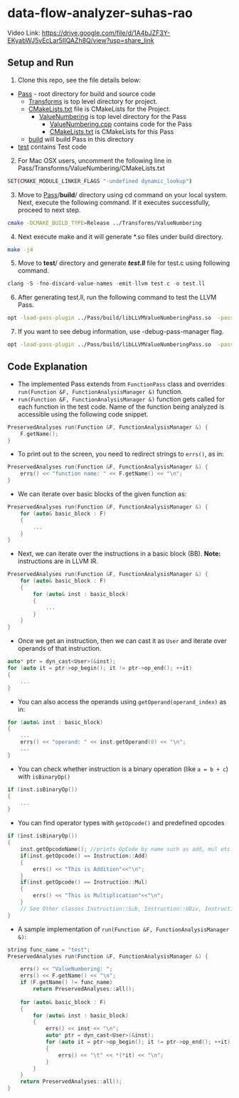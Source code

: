# data-flow-analyzer-suhas-rao
Video Link: https://drive.google.com/file/d/1A4bJZF3Y-EKyabWJ5vEcLar5IIQAZh8Q/view?usp=share_link
## Setup and Run
1. Clone this repo, see the file details below:
- [Pass](https://github.com/ufarooq/HelloPass-LLVM/tree/master/Pass "Pass") - root directory for build and source code
   - [Transforms](https://github.com/ufarooq/HelloPass-LLVM/tree/master/Pass/Transforms "Transforms") is top level directory for project.
   - [CMakeLists.txt](https://github.com/ufarooq/HelloPass-LLVM/blob/master/Pass/Transforms/CMakeLists.txt "CMakeLists.txt")  file is CMakeLists for the Project.
     - [ValueNumbering](https://github.com/ufarooq/HelloPass-LLVM/tree/master/Pass/Transforms/ValueNumbering "ValueNumbering") is top level directory for the Pass
	     - [ValueNumbering.cpp](https://github.com/ufarooq/HelloPass-LLVM/blob/master/Pass/Transforms/ValueNumbering/ValueNumbering.cpp "ValueNumbering.cpp") contains code for the Pass
	     - [CMakeLists.txt](https://github.com/ufarooq/HelloPass-LLVM/blob/master/Pass/Transforms/ValueNumbering/CMakeLists.txt "CMakeLists.txt") is CMakeLists for this Pass
   - [build](https://github.com/ufarooq/HelloPass-LLVM/tree/master/Pass/build "build") will build Pass in this directory
- [test](https://github.com/ufarooq/HelloPass-LLVM/tree/master/test "test") contains Test code
2. For Mac OSX users, uncomment the following line in Pass/Transforms/ValueNumbering/CMakeLists.txt
```bash
SET(CMAKE_MODULE_LINKER_FLAGS "-undefined dynamic_lookup")
```
3. Move to [Pass](https://github.com/ufarooq/HelloPass-LLVM/tree/master/Pass)/**build**/ directory using cd command on your local system. Next, execute the following command. If it executes successfully, proceed to next step.
```bash
cmake -DCMAKE_BUILD_TYPE=Release ../Transforms/ValueNumbering
```
4. Next execute make and it will generate *.so files under build directory. 
```bash
make -j4
```
5. Move to **test**/ directory and generate ***test.ll*** file for test.c using following command. 
```c++
clang -S -fno-discard-value-names -emit-llvm test.c -o test.ll
```
6. After generating test.ll, run the following command to test the LLVM Pass. 
```bash
opt -load-pass-plugin ../Pass/build/libLLVMValueNumberingPass.so  -passes=value-numbering test.ll
```
7. If you want to see debug information, use -debug-pass-manager flag.
```bash
opt -load-pass-plugin ../Pass/build/libLLVMValueNumberingPass.so  -passes=value-numbering test.ll -debug-pass-manager
```
## Code Explanation 
- The implemented Pass extends from ``FunctionPass`` class and overrides ``run(Function &F, FunctionAnalysisManager &)`` function.
- ``run(Function &F, FunctionAnalysisManager &)`` function gets called for each function in the test code. Name of the function being analyzed is accessible using the following code snippet. 
```c++
PreservedAnalyses run(Function &F, FunctionAnalysisManager &) {
	F.getName();
}
```
- To print out to the screen, you need to redirect strings to ``errs()``, as in:
```c++
PreservedAnalyses run(Function &F, FunctionAnalysisManager &) {
	errs() << "function name: " << F.getName() << "\n";
}
```
- We can iterate over basic blocks of the given function as:
```c++
PreservedAnalyses run(Function &F, FunctionAnalysisManager &) {
	for (auto& basic_block : F)
	{
		...
	}
}
```
- Next, we can iterate over the instructions in a basic block (BB). **Note:** instructions are in LLVM IR.
```c++
PreservedAnalyses run(Function &F, FunctionAnalysisManager &) {
    for (auto& basic_block : F)
    {
        for (auto& inst : basic_block)
        {
            ...
        }
    }
}
```
- Once we get an instruction, then we can cast it as ``User`` and iterate over operands of that instruction. 
```c++
auto* ptr = dyn_cast<User>(&inst);
for (auto it = ptr->op_begin(); it != ptr->op_end(); ++it) 
{
    ...
}
```
- You can also access the operands using ``getOperand(operand_index)`` as in:
```c++
for (auto& inst : basic_block)
{
    ...
    errs() << "operand: " << inst.getOperand(0) << "\n";
    ...
}
```
- You can check whether instruction is a binary operation (like ``a = b + c``) with ``isBinaryOp()``
```c++
if (inst.isBinaryOp())
{
    ...
}
```
- You can find operator types with ``getOpcode()`` and predefined opcodes
```c++
if (inst.isBinaryOp())
{
    inst.getOpcodeName(); //prints OpCode by name such as add, mul etc.
    if(inst.getOpcode() == Instruction::Add)
    {
        errs() << "This is Addition"<<"\n";
    }
    if(inst.getOpcode() == Instruction::Mul)
    {
        errs() << "This is Multiplication"<<"\n";
    }
    // See Other classes Instruction::Sub, Instruction::UDiv, Instruction::SDiv
}
```
- A sample implementation of ``run(Function &F, FunctionAnalysisManager &)``:  
```c++
string func_name = "test";
PreservedAnalyses run(Function &F, FunctionAnalysisManager &) {

    errs() << "ValueNumbering: ";
    errs() << F.getName() << "\n";
    if (F.getName() != func_name) 
        return PreservedAnalyses::all();
	
    for (auto& basic_block : F)
    {
        for (auto& inst : basic_block)
        {
            errs() << inst << "\n";
            auto* ptr = dyn_cast<User>(&inst);
            for (auto it = ptr->op_begin(); it != ptr->op_end(); ++it) 
            {
                errs() << "\t" << *(*it) << "\n";
            }
        }
    }
    return PreservedAnalyses::all();
}
```
